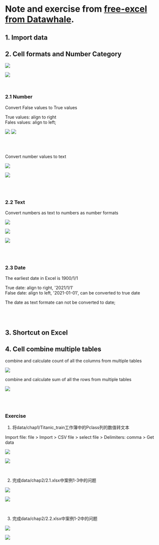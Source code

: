 # Note and exercise from [free-excel from Datawhale](https://github.com/yifan611/free-excel/blob/main/1.%20%E6%95%B0%E6%8D%AE%E7%BC%98%E4%BD%95%E8%80%8C%E6%9D%A5.md).

## 1. Import data


## 2. Cell formats and Number Category

![](https://github.com/yifan611/Practice/blob/main/Excel/img/Screenshot%202022-10-12%20at%2022.23.43.png)

![](https://github.com/yifan611/Practice/blob/main/Excel/img/Screenshot%202022-10-12%20at%2021.48.36.png)     

<br />

### 2.1 Number
Convert False values to True values

True values: align to right <br />
Fales values: align to left;

![](https://github.com/yifan611/Practice/blob/main/Excel/img/Screenshot%202022-10-12%20at%2021.24.06.png)
![](https://github.com/yifan611/Practice/blob/main/Excel/img/Screenshot%202022-10-12%20at%2021.24.27.png)

<br />
<br />

Convert number values to text

![](https://github.com/yifan611/Practice/blob/main/Excel/img/Screenshot%202022-10-12%20at%2022.40.34.png)

![](https://github.com/yifan611/Practice/blob/main/Excel/img/Screenshot%202022-10-12%20at%2022.41.12.png)

<br />
<br />

### 2.2 Text

Convert numbers as text to numbers as number formats

![](https://github.com/yifan611/Practice/blob/main/Excel/img/Screenshot%202022-10-12%20at%2023.26.42.png)

![](https://github.com/yifan611/Practice/blob/main/Excel/img/Screenshot%202022-10-12%20at%2023.26.59.png)

![](https://github.com/yifan611/Practice/blob/main/Excel/img/Screenshot%202022-10-12%20at%2023.27.07.png)

<br />
<br />



### 2.3 Date

The earliest date in Excel is 1900/1/1

True date: align to right, '2021/1/1' <br />
False date: align to left, '2021-01-01', can be converted to true date

The date as text formate can not be converted to date;

<br />
<br />


## 3. Shortcut on Excel

## 4. Cell combine multiple tables

combine and calculate count of all the columns from multiple tables

![](https://github.com/yifan611/Practice/blob/main/Excel/img/ezgif.com-gif-maker%20(1).gif)

combine and calculate sum of all the rows from multiple tables

![](https://github.com/yifan611/Practice/blob/main/Excel/img/row.gif)

<br />
<br />


### Exercise
1. 将data/chap1/Titanic_train工作簿中的Pclass列的数值转文本

Import file: file > Import > CSV file > select file > Delimiters: comma > Get data

![](https://github.com/yifan611/Practice/blob/main/Excel/img/Screenshot%202022-10-12%20at%2023.54.13.png)

![](https://github.com/yifan611/Practice/blob/main/Excel/img/Screenshot%202022-10-12%20at%2023.54.27.png)

<br />

2. 完成data/chap2/2.1.xlsx中案例1-3中的问题

![](https://github.com/yifan611/Practice/blob/main/Excel/img/Screenshot%202022-10-13%20at%2000.12.45.png)

![](https://github.com/yifan611/Practice/blob/main/Excel/img/Screenshot%202022-10-13%20at%2000.12.18.png)

<br />

3. 完成data/chap2/2.2.xlsx中案例1-2中的问题

![](https://github.com/yifan611/Practice/blob/main/Excel/img/Screenshot%202022-10-12%20at%2023.55.47.png)

![](https://github.com/yifan611/Practice/blob/main/Excel/img/Screenshot%202022-10-12%20at%2023.55.55.png)



